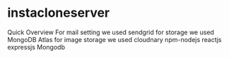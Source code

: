 # instacloneserver
Quick Overview
For mail setting we used sendgrid
for storage we used MongoDB Atlas
for image storage we used cloudnary
npm-nodejs
reactjs
expressjs
Mongodb
